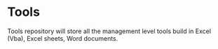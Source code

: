 # Tools
Tools repository will store all the management level tools build in Excel (Vba), Excel sheets, Word documents.
